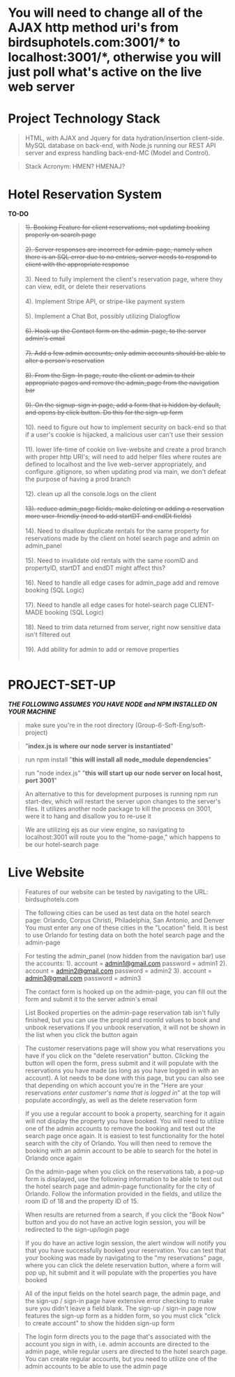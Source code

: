 # You will need to change all of the AJAX http method uri's from birdsuphotels.com:3001/* to localhost:3001/*, otherwise you will just poll what's active on the live web server

# Project Technology Stack

> HTML, with AJAX and Jquery for data hydration/insertion client-side. MySQL database on back-end, with Node.js running our REST API server and express handling back-end-MC (Model and Control).

> Stack Acronym: HMEN?
>                HMENAJ?

# Hotel Reservation System

**TO-DO**  

> ~~1). Booking Feature for client reservations, not updating booking properly on search page~~<br /><br />
> ~~2). Server responses are incorrect for admin-page, namely when there is an SQL error due to no entries, server needs to respond to client with
> the appropriate response~~<br /><br />
> 3). Need to fully implement the client's reservation page, where they can view, edit, or delete their reservations<br /><br />
> 4). Implement Stripe API, or stripe-like payment system<br /><br />
> 5). Implement a Chat Bot, possibly utilizing Dialogflow<br /><br />
> ~~6). Hook up the Contact form on the admin-page, to the server admin's email~~<br /><br />
> ~~7). Add a few admin accounts; only admin accounts should be able to alter a person's reservation~~<br /><br />
> ~~8). From the Sign-In page, route the client or admin to their appropriate pages and remove the admin_page from the navigation bar~~<br /><br />
> ~~9). On the signup-sign in page, add a form that is hidden by default, and opens by click button. Do this for the sign-up form~~<br /><br />
> 10). need to figure out how to implement security on back-end so that if a user's cookie is hijacked, a malicious user can't use their session<br /><br />
> 11). lower life-time of cookie on live-website and create a prod branch with proper http URI's; will need to add helper files where routes are defined
> to localhost and the live web-server appropriately, and configure .gitignore, so when updating prod via main, we don't defeat the purpose of having a prod branch<br /><br />
> 12). clean up all the console.logs on the client<br /><br />
> ~~13). reduce admin_page fields; make deleting or adding a reservation more user-friendly (need to add startDT and endDt fields)~~<br /><br />
> 14). Need to disallow duplicate rentals for the same property for reservations made by the client on hotel search page and admin on admin_panel<br /><br />
> 15). Need to invalidate old rentals with the same roomID and propertyID, startDT and endDT might affect this?<br /><br />
> 16). Need to handle all edge cases for admin_page add and remove booking (SQL Logic)<br /><br />
> 17). Need to handle all edge cases for hotel-search page CLIENT-MADE booking (SQL Logic)<br /><br />
> 18). Need to trim data returned from server, right now sensitive data isn't filtered out<br /><br />
> 19). Add ability for admin to add or remove properties<br /><br />

# **PROJECT-SET-UP**

_**THE FOLLOWING ASSUMES YOU HAVE NODE and NPM INSTALLED ON YOUR MACHINE**_  

> make sure you're in the root directory (Group-6-Soft-Eng/soft-project)  

> "**index.js is where our node server is instantiated**"
  
> run npm install "**this will install all node_module dependencies**"    
  
> run "node index.js" "**this will start up our node server on local host, port 3001**"

> An alternative to this for development purposes is running npm run start-dev, which will restart the server upon changes to the server's files.
> It utilizes another node package to kill the process on 3001, were it to hang and disallow you to re-use it
  
> We are utilizing ejs as our view engine, so navigating to localhost:3001 will route you to the "home-page," which happens to be our hotel-search page

# Live Website

> Features of our website can be tested by navigating to the URL: birdsuphotels.com<br />
  
> The following cities can be used as test data on the hotel search page: Orlando, Corpus Christi, Philadelphia, San Antonio, and Denver
> You must enter any one of these cities in the "Location" field. It is best to use Orlando for testing data on both the hotel search page and the admin-page<br />

> For testing the admin_panel (now hidden from the navigation bar) use the accounts: 1). account = admin1@gmail.com password = admin1 2). account = admin2@gmail.com
> password = admin2 3). account = admin3@gmail.com password = admin3<br />

> The contact form is hooked up on the admin-page, you can fill out the form and submit it to the server admin's email<br />

> List Booked properties on the admin-page reservation tab isn't fully finished, but you can use the propId and roomId values to book and unbook reservations
> If you unbook reservation, it will not be shown in the list when you click the button again<br />

> The customer reservations page will show you what reservations you have if you click on the "delete reservation" button. Clicking the button will open the form,
> press submit and it will populate with the reservations you have made (as long as you have logged in with an account). A lot needs to be done with this page, but
> you can also see that depending on which account you're in the "Here are your reservations *enter customer's name that is logged in*" at the top will populate
> accordingly, as well as the delete reservation form<br />

> If you use a regular account to book a property, searching for it again will not display the property you have booked. You will need to utilize one of the admin
> accounts to remove the booking and test out the search page once again. It is easiest to test functionality for the hotel search with the city of Orlando. You will
> then need to remove the booking with an admin account to be able to search for the hotel in Orlando once again<br />

> On the admin-page when you click on the reservations tab, a pop-up form is displayed, use the following information to be able to test out the hotel search page
> and admin-page functionality for the city of Orlando. Follow the information provided in the fields, and utilize the room ID of 18 and the property ID of 15.<br />

> When results are returned from a search, if you click the "Book Now" button and you do not have an active login session, you will be redirected to the sign-up/login page<br />

> If you do have an active login session, the alert window will notify you that you have successfully booked your reservation. You can test that your booking was made by navigating to the "my reservations" page, where you can click the delete reservation button, where a form will pop up, hit submit and it will populate with the properties you have booked<br />

> All of the input fields on the hotel search page, the admin page, and the sign-up / sign-in page have extensive error checking to make sure you didn't leave a field
> blank. The sign-up / sign-in page now features the sign-up form as a hidden form, so you must click "click to create account" to show the hidden sign-up form<br />

> The login form directs you to the page that's associated with the account you sign in with, i.e. admin accounts are directed to the admin page, while regular users are directed to the hotel search page. You can create regular accounts, but you need to utilize one of the admin accounts to be able to use the admin page<br />

